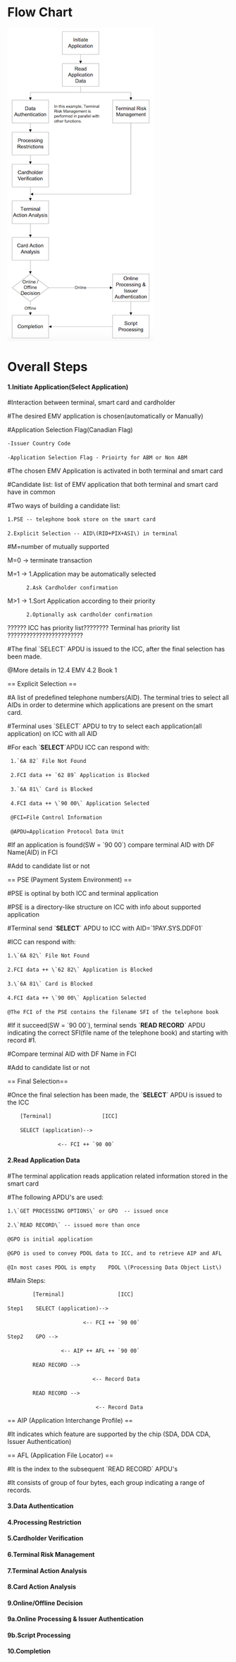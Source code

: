 # Flow Chart

![](/assets/flow_chart.png)

# Overall Steps

#### 1.Initiate Application\(Select Application\)

\#Interaction between terminal, smart card and cardholder

\#The desired EMV application is chosen\(automatically or Manually\)

\#Application Selection Flag\(Canadian Flag\)

```
-Issuer Country Code

-Application Selection Flag - Prioirty for ABM or Non ABM
```

\#The chosen EMV Application is activated in both terminal and smart card

\#Candidate list: list of EMV application that both terminal and smart card have in common

\#Two ways of building a candidate list:

```
1.PSE -- telephone book store on the smart card

2.Explicit Selection -- AID\(RID+PIX+ASI\) in terminal
```

\#M=number of mutually supported

M=0 -&gt; terminate transaction

M=1 -&gt;    1.Application may be automatically selected

```
      2.Ask Cardholder confirmation
```

M&gt;1 -&gt;    1.Sort Application according to their priority

```
      2.Optionally ask cardholder confirmation
```

?????? ICC has priority list????????   Terminal has priority list ????????????????????????

\#The final \`SELECT\` APDU is issued to the ICC, after the final selection has been made.

@More details in 12.4 EMV 4.2 Book 1

== Explicit Selection ==

\#A list of predefined telephone numbers\(AID\). The terminal tries to select all AIDs in order to determine which applications are present on the smart card.

\#Terminal uses \`SELECT\` APDU to try to select each application\(all application\) on ICC with all AID

\#For each \`**SELECT**\`APDU ICC can respond with:

     1.`6A 82` File Not Found

     2.FCI data ++ `62 89` Application is Blocked

     3.`6A 81\` Card is Blocked

     4.FCI data ++ \`90 00\` Application Selected

     @FCI=File Control Information

     @APDU=Application Protocol Data Unit

\#If an application is found\(SW = \`90 00\`\) compare terminal AID with DF Name\(AID\) in FCI

\#Add to candidate list or not

== PSE \(Payment System Environment\) ==

\#PSE is optinal by both ICC and terminal application

\#PSE is a directory-like structure on ICC with info about supported application

\#Terminal send \`**SELECT**\` APDU to ICC with AID=\`1PAY.SYS.DDF01\`

\#ICC can respond with:

    1.\`6A 82\` File Not Found

    2.FCI data ++ \`62 82\` Application is Blocked

    3.\`6A 81\` Card is Blocked

    4.FCI data ++ \`90 00\` Application Selected

    @The FCI of the PSE contains the filename SFI of the telephone book

\#If it succeed\(SW = \`90 00\`\), terminal sends \`**READ RECORD**\` APDU indicating the correct SFI\(file name of the telephone book\) and starting with record \#1.

\#Compare terminal AID with DF Name in FCI

\#Add to candidate list or not

== Final Selection==

\#Once the final selection has been made, the \`**SELECT**\` APDU is issued to the ICC

        [Terminal]                [ICC]

        SELECT (application)-->

                    <-- FCI ++ `90 00`

#### 

#### 2.Read Application Data

\#The terminal application reads application related information stored in the smart card

\#The following APDU's are used:

    1.\`GET PROCESSING OPTIONS\` or GPO  -- issued once

    2.\`READ RECORD\` -- issued more than once

    @GPO is initial application

    @GPO is used to convey PDOL data to ICC, and to retrieve AIP and AFL

    @In most cases PDOL is empty    PDOL \(Processing Data Object List\)

\#Main Steps:

            [Terminal]                 [ICC]

    Step1    SELECT (application)-->

                            <-- FCI ++ `90 00`

    Step2    GPO -->

                     <-- AIP ++ AFL ++ `90 00`

            READ RECORD -->

                               <-- Record Data

            READ RECORD -->

                                <-- Record Data

== AIP \(Application Interchange Profile\) ==

\#It indicates which feature are supported by the chip \(SDA, DDA CDA, Issuer Authentication\)

== AFL \(Application File Locator\) ==

\#It is the index to the subsequent \`READ RECORD\` APDU's

\#It consists of group of four bytes, each group indicating a range of records.

#### 3.Data Authentication

#### 

#### 4.Processing Restriction

#### 

#### 5.Cardholder Verification

#### 

#### 6.Terminal Risk Management

#### 

#### 7.Terminal Action Analysis

#### 

#### 8.Card Action Analysis

#### 

#### 9.Online/Offline Decision

#### 

#### 9a.Online Processing & Issuer Authentication

#### 

#### 9b.Script Processing

#### 

#### 10.Completion



